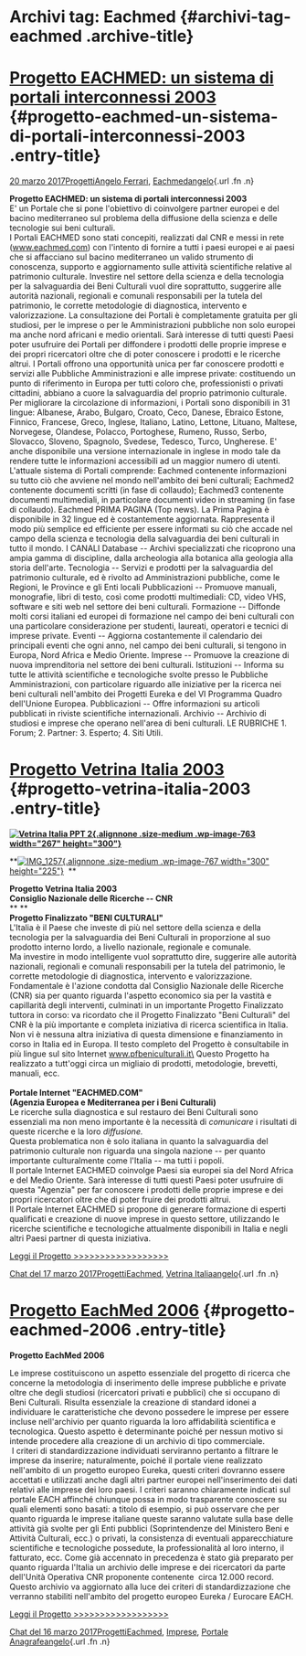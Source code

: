 Archivi tag: Eachmed {#archivi-tag-eachmed .archive-title}
====================

[Progetto EACHMED: un sistema di portali interconnessi 2003](index6f5e.html?p=919) {#progetto-eachmed-un-sistema-di-portali-interconnessi-2003 .entry-title}
==================================================================================

[20 marzo 2017](index6f5e.html?p=919 "Permalink a Progetto EACHMED: un sistema di portali interconnessi 2003")[Progetti](index0b40.html?cat=9)[Angelo Ferrari](indexdddd.html?tag=angelo-ferrari), [Eachmed](indexcf6e.html?tag=eachmed)[angelo](indexcd64.html?author=1 "Vedi tutti gli articoli di angelo"){.url .fn .n}

**Progetto EACHMED: un sistema di portali interconnessi 2003**\
E' un Portale che si pone l'obiettivo di coinvolgere partner europei e del bacino mediterraneo sul problema della diffusione della scienza e delle tecnologie sui beni culturali.\
I Portali EACHMED sono stati concepiti, realizzati dal CNR e messi in rete (www.eachmed.com) con l'intento di fornire a tutti i paesi europei e ai paesi che si affacciano sul bacino mediterraneo un valido strumento di conoscenza, supporto e aggiornamento sulle attività scientifiche relative al patrimonio culturale. Investire nel settore della scienza e della tecnologia per la salvaguardia dei Beni Culturali vuol dire soprattutto, suggerire alle autorità nazionali, regionali e comunali responsabili per la tutela del patrimonio, le corrette metodologie di diagnostica, intervento e valorizzazione. La consultazione dei Portali è completamente gratuita per gli studiosi, per le imprese o per le Amministrazioni pubbliche non solo europei ma anche nord africani e medio orientali. Sarà interesse di tutti questi Paesi poter usufruire dei Portali per diffondere i prodotti delle proprie imprese e dei propri ricercatori oltre che di poter conoscere i prodotti e le ricerche altrui. I Portali offrono una opportunità unica per far conoscere prodotti e servizi alle Pubbliche Amministrazioni e alle imprese private: costituendo un punto di riferimento in Europa per tutti coloro che, professionisti o privati cittadini, abbiano a cuore la salvaguardia del proprio patrimonio culturale. Per migliorare la circolazione di informazioni, i Portali sono disponibili in 31 lingue: Albanese, Arabo, Bulgaro, Croato, Ceco, Danese, Ebraico Estone, Finnico, Francese, Greco, Inglese, Italiano, Latino, Lettone, Lituano, Maltese, Norvegese, Olandese, Polacco, Portoghese, Rumeno, Russo, Serbo, Slovacco, Sloveno, Spagnolo, Svedese, Tedesco, Turco, Ungherese. E' anche disponibile una versione internazionale in inglese in modo tale da rendere tutte le informazioni accessibili ad un maggior numero di utenti. L'attuale sistema di Portali comprende: Eachmed contenente informazioni su tutto ciò che avviene nel mondo nell'ambito dei beni culturali; Eachmed2 contenente documenti scritti (in fase di collaudo); Eachmed3 contenente documenti multimediali, in particolare documenti video in streaming (in fase di collaudo). Eachmed PRIMA PAGINA (Top news). La Prima Pagina è disponibile in 32 lingue ed è costantemente aggiornata. Rappresenta il modo più semplice ed efficiente per essere informati su ciò che accade nel campo della scienza e tecnologia della salvaguardia dei beni culturali in tutto il mondo. I CANALI Database -- Archivi specializzati che ricoprono una ampia gamma di discipline, dalla archeologia alla botanica alla geologia alla storia dell'arte. Tecnologia -- Servizi e prodotti per la salvaguardia del patrimonio culturale, ed è rivolto ad Amministrazioni pubbliche, come le Regioni, le Province e gli Enti locali Pubblicazioni -- Promuove manuali, monografie, libri di testo, così come prodotti multimediali: CD, video VHS, software e siti web nel settore dei beni culturali. Formazione -- Diffonde molti corsi italiani ed europei di formazione nel campo dei beni culturali con una particolare considerazione per studenti, laureati, operatori e tecnici di imprese private. Eventi -- Aggiorna costantemente il calendario dei principali eventi che ogni anno, nel campo dei beni culturali, si tengono in Europa, Nord Africa e Medio Oriente. Imprese -- Promuove la creazione di nuova imprenditoria nel settore dei beni culturali. Istituzioni -- Informa su tutte le attività scientifiche e tecnologiche svolte presso le Pubbliche Amministrazioni, con particolare riguardo alle iniziative per la ricerca nei beni culturali nell'ambito dei Progetti Eureka e del VI Programma Quadro dell'Unione Europea. Pubblicazioni -- Offre informazioni su articoli pubblicati in riviste scientifiche internazionali. Archivio -- Archivio di studiosi e imprese che operano nell'area di beni culturali. LE RUBRICHE 1. Forum; 2. Partner: 3. Esperto; 4. Siti Utili.

[Progetto Vetrina Italia 2003](index1c40.html?p=760) {#progetto-vetrina-italia-2003 .entry-title}
====================================================

**[![Vetrina Italia PPT 2](wp-content/uploads/2017/03/Vetrina-Italia-PPT-2-267x300.jpg){.alignnone .size-medium .wp-image-763 width="267" height="300"}](wp-content/uploads/2017/03/Vetrina-Italia-PPT-2.jpg)**

**[![IMG\_1257](wp-content/uploads/2017/03/IMG_1257-300x225.jpg){.alignnone .size-medium .wp-image-767 width="300" height="225"}](wp-content/uploads/2017/03/IMG_1257.jpg)  **

**Progetto Vetrina Italia 2003**\
**Consiglio Nazionale delle Ricerche -- CNR**\
** **\
**Progetto Finalizzato "BENI CULTURALI"**\
L'Italia è il Paese che investe di più nel settore della scienza e della tecnologia per la salvaguardia dei Beni Culturali in proporzione al suo prodotto interno lordo, a livello nazionale, regionale e comunale.\
Ma investire in modo intelligente vuol soprattutto dire, suggerire alle autorità nazionali, regionali e comunali responsabili per la tutela del patrimonio, le corrette metodologie di diagnostica, intervento e valorizzazione.\
Fondamentale è l'azione condotta dal Consiglio Nazionale delle Ricerche (CNR) sia per quanto riguarda l'aspetto economico sia per la vastità e capillarità degli interventi, culminati in un importante Progetto Finalizzato tuttora in corso: va ricordato che il Progetto Finalizzato "Beni Culturali" del CNR è la più importante e completa iniziativa di ricerca scientifica in Italia. Non vi è nessuna altra iniziativa di questa dimensione e finanziamento in corso in Italia ed in Europa. Il testo completo del Progetto è consultabile in più lingue sul sito Internet www.pfbeniculturali.it\
Questo Progetto ha realizzato a tutt'oggi circa un migliaio di prodotti, metodologie, brevetti, manuali, ecc.\
 \
**Portale Internet "EACHMED.COM"**\
**(Agenzia Europea e Mediterranea per i Beni Culturali)**\
Le ricerche sulla diagnostica e sul restauro dei Beni Culturali sono essenziali ma non meno importante è la necessità di *comunicare* i risultati di queste ricerche e la loro *diffusione.*\
Questa problematica non è solo italiana in quanto la salvaguardia del patrimonio culturale non riguarda una singola nazione -- per quanto importante culturalmente come l'Italia -- ma tutti i popoli.\
Il portale Internet EACHMED coinvolge Paesi sia europei sia del Nord Africa e del Medio Oriente. Sarà interesse di tutti questi Paesi poter usufruire di questa "Agenzia" per far conoscere i prodotti delle proprie imprese e dei propri ricercatori oltre che di poter fruire dei prodotti altrui.\
Il Portale Internet EACHMED si propone di generare formazione di esperti qualificati e creazione di nuove imprese in questo settore, utilizzando le ricerche scientifiche e tecnologiche attualmente disponibili in Italia e negli altri Paesi partner di questa iniziativa.

[Leggi il Progetto \>\>\>\>\>\>\>\>\>\>\>\>\>\>\>\>\>\>](wp-content/uploads/2017/03/Progetto-Vetrina-Italia-2003.pdf)

[Chat del 17 marzo 2017](index1c40.html?p=760 "Permalink a Progetto Vetrina Italia 2003")[Progetti](index0b40.html?cat=9)[Eachmed](indexcf6e.html?tag=eachmed), [Vetrina Italia](index8f2a.html?tag=vetrina-italia)[angelo](indexcd64.html?author=1 "Vedi tutti gli articoli di angelo"){.url .fn .n}

[Progetto EachMed 2006](indexaa11.html?p=672) {#progetto-eachmed-2006 .entry-title}
=============================================

**Progetto EachMed 2006**

Le imprese costituiscono un aspetto essenziale del progetto di ricerca che concerne la metodologia di inserimento delle imprese pubbliche e private oltre che degli studiosi (ricercatori privati e pubblici) che si occupano di Beni Culturali. Risulta essenziale la creazione di standard idonei a individuare le caratteristiche che devono possedere le imprese per essere incluse nell'archivio per quanto riguarda la loro affidabilità scientifica e tecnologica. Questo aspetto è determinante poiché per nessun motivo si intende procedere alla creazione di un archivio di tipo commerciale.\
 I criteri di standardizzazione individuati serviranno pertanto a filtrare le imprese da inserire; naturalmente, poiché il portale viene realizzato nell'ambito di un progetto europeo Eureka, questi criteri dovranno essere accettati e utilizzati anche dagli altri partner europei nell'inserimento dei dati relativi alle imprese dei loro paesi. I criteri saranno chiaramente indicati sul portale EACH affinché chiunque possa in modo trasparente conoscere su quali elementi sono basati: a titolo di esempio, si può osservare che per quanto riguarda le imprese italiane queste saranno valutate sulla base delle attività già svolte per gli Enti pubblici (Soprintendenze del Ministero Beni e Attività Culturali, ecc.) o privati, la consistenza di eventuali apparecchiature scientifiche e tecnologiche possedute, la professionalità al loro interno, il fatturato, ecc. Come già accennato in precedenza è stato già preparato per quanto riguarda l'Italia un archivio delle imprese e dei ricercatori da parte dell'Unità Operativa CNR proponente contenente  circa 12.000 record. Questo archivio va aggiornato alla luce dei criteri di standardizzazione che verranno stabiliti nell'ambito del progetto europeo Eureka / Eurocare EACH.

[Leggi il Progetto \>\>\>\>\>\>\>\>\>\>\>\>\>\>\>\>\>\>](wp-content/uploads/2017/03/Progetto-EachMed-2006.pdf)

[Chat del 16 marzo 2017](indexaa11.html?p=672 "Permalink a Progetto EachMed 2006")[Progetti](index0b40.html?cat=9)[Eachmed](indexcf6e.html?tag=eachmed), [Imprese](index514c.html?tag=imprese), [Portale Anagrafe](indexe42c.html?tag=portale-anagrafe)[angelo](indexcd64.html?author=1 "Vedi tutti gli articoli di angelo"){.url .fn .n}
